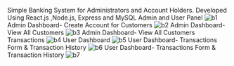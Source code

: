 Simple Banking System for Administrators and Account Holders. Developed Using React.js ,Node.js, Express and MySQL
Admin and User Panel 
![b1](https://github.com/brainbotsector/React-Banking-App/assets/88769793/3d1c8d15-4400-4e89-a84c-839199cce8ce)
Admin Dashboard- Create Account for Customers
![b2](https://github.com/brainbotsector/React-Banking-App/assets/88769793/1a50ad0f-070a-4252-b56b-45ccab864cfd)
Admin Dashboard- View All Customers
![b3](https://github.com/brainbotsector/React-Banking-App/assets/88769793/841d2f55-67e3-4eb1-bd10-eb9747460ec4)
Admin Dashboard- View All Customers Transactions
![b4](https://github.com/brainbotsector/React-Banking-App/assets/88769793/458d7d74-195f-4691-a5e6-4bb48995a1f2)
User Dashboard
![b5](https://github.com/brainbotsector/React-Banking-App/assets/88769793/7df4d3d0-6f5a-4aa8-acb9-e5a7e9ff7b4d)
User Dashboard- Transactions Form & Transaction History
![b6](https://github.com/brainbotsector/React-Banking-App/assets/88769793/e130bd56-ef3e-45c4-9f95-ec80fe60d79e)
User Dashboard- Transactions Form & Transaction History
![b7](https://github.com/brainbotsector/React-Banking-App/assets/88769793/224dcc7e-ef6f-440d-a92a-c2fea58d6ba7)
